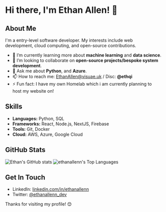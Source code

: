 # Hi there, I'm Ethan Allen! 👋

## About Me

I'm a entry-level software developer. My interests include web development, cloud computing, and open-source contributions.

- 🌱 I’m currently learning more about **machine learning** and **data science**.
- 👯 I’m looking to collaborate on **open-source projects/bespoke system development**.
- 💬 Ask me about **Python**, and **Azure**.
- 📫 How to reach me: [EthanAllen@visuae.uk](mailto:EthanAllen@visuae.uk) / Disc: **@ethqi**
- ⚡ Fun fact: I have my own Homelab which i am currently planning to host my website on!

## Skills

- **Languages:** Python, SQL
- **Frameworks:** React, Node.js, NextJS, Firebase
- **Tools:** Git, Docker
- **Cloud:** AWS, Azure, Google Cloud

## GitHub Stats

![Ethan's GitHub stats](https://github-readme-stats.vercel.app/api?username=ethanallenn&show_icons=true&theme=radical)
![ethanallenn's Top Languages](https://github-readme-stats.vercel.app/api/top-langs/?username=ethanallenn&theme=vue-dark&show_icons=true&hide_border=true&layout=compact)

## Get In Touch

- LinkedIn: [linkedin.com/in/ethanallenn](https://linkedin.com/in/ethanallenn)
- Twitter: [@ethanallenn_dev](https://twitter.com/ethanallenn_dev)

Thanks for visiting my profile! 😊
